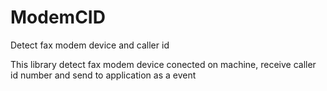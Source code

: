 ModemCID
==========

Detect fax modem device and caller id

This library detect fax modem device conected on machine, receive caller id number and send to application as a event 